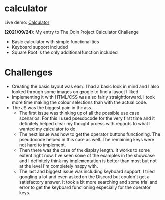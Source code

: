 # calculator

Live demo: [Calculator](https://lijotgeorge.github.io/calculator/)

**(2021/09/24)**: My entry to The Odin Project Calculator Challenge
  - Basic calculator with simple functionalities
  - Keyboard support included
  - Square Root is the only additional function included

# Challenges
- Creating the basic layout was easy. I had a basic look in mind and I also looked through some images on google to find a layout I liked.
- Implementing it with HTML/CSS was also fairly straightforward. I took more time making the colour selections than with the actual code.
- The JS was the biggest pain in the ass.
  - The first issue was thinking up of all the possible use case scenarios. For this I used pseudocode for the very first time and it definitely helped clear my thought proess with regards to what I wanted my calculator to do.
  - The next issue was how to get the operator buttons functioning. The pseudocode helped in this case as well. The remaining keys were not hard to implement.
  - Then there was the case of the display length. It works to some extent right now. I've seen some of the examples in the showcase and I definitely think my implementation is better than most but not at the level I'm completely happy with. 
  - The last and biggest issue was including keyboard support. I tried googling a lot and even asked on the Discord but couldn't get a satisfactory answer. It took a bit more searching and some trial and error to get the keyboard functioning especially for the operator keys.